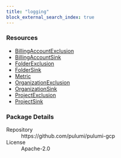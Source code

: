```yaml
---
title: "logging"
block_external_search_index: true
---
```


<!-- WARNING: this file was generated by Pulumi Docs Generator. -->
<!-- Do not edit by hand unless you're certain you know what you are doing! -->

<h3>Resources</h3>
<ul class="api">
    <li><a href="billingaccountexclusion"><span class="symbol resource"></span>BillingAccountExclusion</a></li>
    <li><a href="billingaccountsink"><span class="symbol resource"></span>BillingAccountSink</a></li>
    <li><a href="folderexclusion"><span class="symbol resource"></span>FolderExclusion</a></li>
    <li><a href="foldersink"><span class="symbol resource"></span>FolderSink</a></li>
    <li><a href="metric"><span class="symbol resource"></span>Metric</a></li>
    <li><a href="organizationexclusion"><span class="symbol resource"></span>OrganizationExclusion</a></li>
    <li><a href="organizationsink"><span class="symbol resource"></span>OrganizationSink</a></li>
    <li><a href="projectexclusion"><span class="symbol resource"></span>ProjectExclusion</a></li>
    <li><a href="projectsink"><span class="symbol resource"></span>ProjectSink</a></li>
</ul>

<h3>Package Details</h3>
<dl class="package-details">
	<dt>Repository</dt>
	<dd>https://github.com/pulumi/pulumi-gcp</dd>
	<dt>License</dt>
	<dd>Apache-2.0</dd>
</dl>

